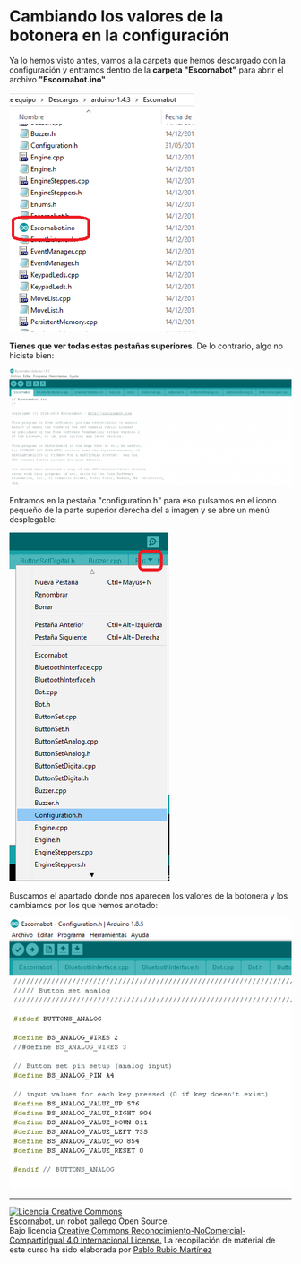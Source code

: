 # Cambiando los valores de la botonera en la configuración

Ya lo hemos visto antes, vamos a la carpeta que hemos descargado con la configuración y entramos dentro de la **carpeta "Escornabot"** para abrir el archivo **"Escornabot.ino"**

![Archivo Escornabot.ino](/assets/12-EscornabotDIY.png)

**Tienes que ver todas estas pestañas superiores**. De lo contrario, algo no hiciste bien:

![Pestañas Configuración Escornabot](/assets/20-configuracion-escornabot-e1528626546605-768x321.png)

Entramos en la pestaña "configuration.h" para eso pulsamos en el icono pequeño de la parte superior derecha del a imagen y se abre un menú desplegable:

![Menú Escornabot Configuration.h](/assets/21-configurationh.png)

Buscamos el apartado donde nos aparecen los valores de la botonera y los cambiamos por los que hemos anotado:

![Valores Botonera](/assets/22-configurationh.png)

---

[![Licencia Creative Commons](https://licensebuttons.net/l/by-nc-sa/4.0/80x15.png)](https://creativecommons.org/licenses/by-nc-sa/4.0/)  
[Escornabot](http://escornabot.com/web/), un robot gallego Open Source.  
Bajo licencia [Creative Commons Reconocimiento-NoComercial-CompartirIgual 4.0 Internacional License.](https://creativecommons.org/licenses/by-nc-sa/4.0/)
La recopilación de material de este curso ha sido elaborada por [Pablo Rubio Martínez](https://legacy.gitbook.com/@pablorubiomartinez)



